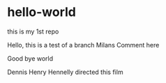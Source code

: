# hello-world
this is my 1st repo

Hello, this is a test of a branch
Milans Comment here


Good bye world

Dennis Henry Hennelly directed this film
